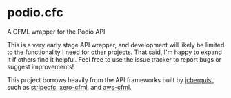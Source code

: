 # podio.cfc
A CFML wrapper for the Podio API

This is a very early stage API wrapper, and development will likely be limited to the functionality I need for other projects. That said, I'm happy to expand it if others find it helpful. Feel free to use the issue tracker to report bugs or suggest improvements!

This project borrows heavily from the API frameworks built by [jcberquist](https://github.com/jcberquist), such as [stripecfc](https://github.com/jcberquist/stripecfc), [xero-cfml](https://github.com/jcberquist/xero-cfml), and [aws-cfml](https://github.com/jcberquist/aws-cfml).